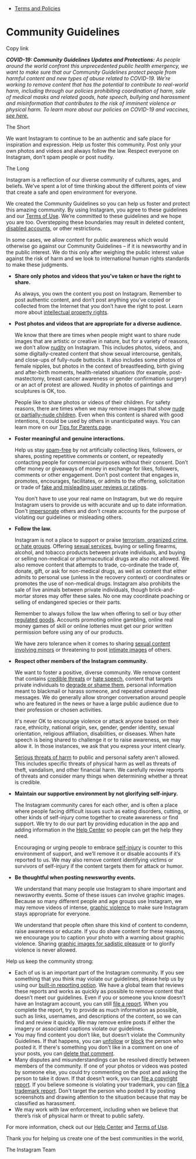 *   [Terms and Policies](https://help.instagram.com/1417489251945243/?helpref=breadcrumb)

Community Guidelines
====================

Copy link

_**COVID-19: Community Guidelines Updates and Protections:** As people around the world confront this unprecedented public health emergency, we want to make sure that our Community Guidelines protect people from harmful content and new types of abuse related to COVID-19. We’re working to remove content that has the potential to contribute to real-world harm, including through our policies prohibiting coordination of harm, sale of medical masks and related goods, hate speech, bullying and harassment and misinformation that contributes to the risk of imminent violence or physical harm. To learn more about our policies on COVID-19 and vaccines, [see here.](https://help.instagram.com/697825587576762?helpref=faq_content)_

The Short

We want Instagram to continue to be an authentic and safe place for inspiration and expression. Help us foster this community. Post only your own photos and videos and always follow the law. Respect everyone on Instagram, don’t spam people or post nudity.

The Long

Instagram is a reflection of our diverse community of cultures, ages, and beliefs. We’ve spent a lot of time thinking about the different points of view that create a safe and open environment for everyone.

We created the Community Guidelines so you can help us foster and protect this amazing community. By using Instagram, you agree to these guidelines and our [Terms of Use](https://www.instagram.com/legal/terms). We’re committed to these guidelines and we hope you are too. Overstepping these boundaries may result in deleted content, [disabled accounts](https://help.instagram.com/366993040048856?helpref=faq_content), or other restrictions.

In some cases, we allow content for public awareness which would otherwise go against our Community Guidelines – if it is newsworthy and in the public interest. We do this only after weighing the public interest value against the risk of harm and we look to international human rights standards to make these judgments.

*   **Share only photos and videos that you’ve taken or have the right to share.**
    
    As always, you own the content you post on Instagram. Remember to post authentic content, and don’t post anything you’ve copied or collected from the Internet that you don’t have the right to post. Learn more about [intellectual property rights](https://help.instagram.com/126382350847838?helpref=faq_content).
    
*   **Post photos and videos that are appropriate for a diverse audience.**
    
    We know that there are times when people might want to share nude images that are artistic or creative in nature, but for a variety of reasons, we don’t allow [nudity](https://l.instagram.com/?u=https%3A%2F%2Fwww.facebook.com%2Fcommunitystandards%2Fadult_nudity_sexual_activity&e=AT1xoxVyphbFXyjyY2DdP8IC4wMhlxm5ifJk4FoLE_t8vN4OwGNc_hJu_01F6KTySVBtk5wcki4D_hcuQT3pgKdVILK4X9-cgfhJpkgiWwib0SPg2knQLuba_AiCr9JGtQMXFYX8Mh15CjXlHKaRaTGvTXWt23N-_RdHMA) on Instagram. This includes photos, videos, and some digitally-created content that show sexual intercourse, genitals, and close-ups of fully-nude buttocks. It also includes some photos of female nipples, but photos in the context of breastfeeding, birth giving and after-birth moments, health-related situations (for example, post-mastectomy, breast cancer awareness or gender confirmation surgery) or an act of protest are allowed. Nudity in photos of paintings and sculptures is OK, too.
    
    People like to share photos or videos of their children. For safety reasons, there are times when we may remove images that show [nude or partially-nude children](https://l.instagram.com/?u=https%3A%2F%2Fwww.facebook.com%2Fcommunitystandards%2Fchild_nudity_sexual_exploitation&e=AT1xoxVyphbFXyjyY2DdP8IC4wMhlxm5ifJk4FoLE_t8vN4OwGNc_hJu_01F6KTySVBtk5wcki4D_hcuQT3pgKdVILK4X9-cgfhJpkgiWwib0SPg2knQLuba_AiCr9JGtQMXFYX8Mh15CjXlHKaRaTGvTXWt23N-_RdHMA). Even when this content is shared with good intentions, it could be used by others in unanticipated ways. You can learn more on our [Tips for Parents page](https://help.instagram.com/154475974694511/?helpref=faq_content).
    
*   **Foster meaningful and genuine interactions.**
    
    Help us stay [spam-free](https://l.instagram.com/?u=https%3A%2F%2Fwww.facebook.com%2Fcommunitystandards%2Fspam&e=AT1xoxVyphbFXyjyY2DdP8IC4wMhlxm5ifJk4FoLE_t8vN4OwGNc_hJu_01F6KTySVBtk5wcki4D_hcuQT3pgKdVILK4X9-cgfhJpkgiWwib0SPg2knQLuba_AiCr9JGtQMXFYX8Mh15CjXlHKaRaTGvTXWt23N-_RdHMA) by not artificially collecting likes, followers, or shares, posting repetitive comments or content, or repeatedly contacting people for commercial purposes without their consent. Don’t offer money or giveaways of money in exchange for likes, followers, comments or other engagement. Don’t post content that engages in, promotes, encourages, facilitates, or admits to the offering, solicitation or trade of [fake and misleading user reviews or ratings](https://l.instagram.com/?u=https%3A%2F%2Fwww.facebook.com%2Fcommunitystandards%2Ffraud_deception&e=AT1xoxVyphbFXyjyY2DdP8IC4wMhlxm5ifJk4FoLE_t8vN4OwGNc_hJu_01F6KTySVBtk5wcki4D_hcuQT3pgKdVILK4X9-cgfhJpkgiWwib0SPg2knQLuba_AiCr9JGtQMXFYX8Mh15CjXlHKaRaTGvTXWt23N-_RdHMA).
    
    You don’t have to use your real name on Instagram, but we do require Instagram users to provide us with accurate and up to date information. Don't [impersonate](https://l.instagram.com/?u=https%3A%2F%2Fwww.facebook.com%2Fcommunitystandards%2Fmisrepresentation&e=AT1xoxVyphbFXyjyY2DdP8IC4wMhlxm5ifJk4FoLE_t8vN4OwGNc_hJu_01F6KTySVBtk5wcki4D_hcuQT3pgKdVILK4X9-cgfhJpkgiWwib0SPg2knQLuba_AiCr9JGtQMXFYX8Mh15CjXlHKaRaTGvTXWt23N-_RdHMA) others and don't create accounts for the purpose of violating our guidelines or misleading others.
    
*   **Follow the law.**
    
    Instagram is not a place to support or praise [terrorism, organized crime, or hate groups](https://l.instagram.com/?u=https%3A%2F%2Fwww.facebook.com%2Fcommunitystandards%2Fdangerous_individuals_organizations&e=AT1xoxVyphbFXyjyY2DdP8IC4wMhlxm5ifJk4FoLE_t8vN4OwGNc_hJu_01F6KTySVBtk5wcki4D_hcuQT3pgKdVILK4X9-cgfhJpkgiWwib0SPg2knQLuba_AiCr9JGtQMXFYX8Mh15CjXlHKaRaTGvTXWt23N-_RdHMA). Offering [sexual services](https://l.instagram.com/?u=https%3A%2F%2Fwww.facebook.com%2Fcommunitystandards%2Fsexual_solicitation&e=AT1xoxVyphbFXyjyY2DdP8IC4wMhlxm5ifJk4FoLE_t8vN4OwGNc_hJu_01F6KTySVBtk5wcki4D_hcuQT3pgKdVILK4X9-cgfhJpkgiWwib0SPg2knQLuba_AiCr9JGtQMXFYX8Mh15CjXlHKaRaTGvTXWt23N-_RdHMA), buying or selling firearms, alcohol, and tobacco products between private individuals, and buying or selling non-medical or pharmaceutical drugs are also not allowed. We also remove content that attempts to trade, co-ordinate the trade of, donate, gift, or ask for non-medical drugs, as well as content that either admits to personal use (unless in the recovery context) or coordinates or promotes the use of non-medical drugs. Instagram also prohibits the sale of live animals between private individuals, though brick-and-mortar stores may offer these sales. No one may coordinate poaching or selling of endangered species or their parts.
    
    Remember to always follow the law when offering to sell or buy other [regulated goods](https://l.instagram.com/?u=https%3A%2F%2Fwww.facebook.com%2Fcommunitystandards%2Fregulated_goods&e=AT1xoxVyphbFXyjyY2DdP8IC4wMhlxm5ifJk4FoLE_t8vN4OwGNc_hJu_01F6KTySVBtk5wcki4D_hcuQT3pgKdVILK4X9-cgfhJpkgiWwib0SPg2knQLuba_AiCr9JGtQMXFYX8Mh15CjXlHKaRaTGvTXWt23N-_RdHMA). Accounts promoting online gambling, online real money games of skill or online lotteries must get our prior written permission before using any of our products.
    
    We have zero tolerance when it comes to sharing [sexual content involving minors](https://l.instagram.com/?u=https%3A%2F%2Fwww.facebook.com%2Fcommunitystandards%2Fchild_nudity_sexual_exploitation&e=AT1xoxVyphbFXyjyY2DdP8IC4wMhlxm5ifJk4FoLE_t8vN4OwGNc_hJu_01F6KTySVBtk5wcki4D_hcuQT3pgKdVILK4X9-cgfhJpkgiWwib0SPg2knQLuba_AiCr9JGtQMXFYX8Mh15CjXlHKaRaTGvTXWt23N-_RdHMA) or threatening to post [intimate images](https://l.instagram.com/?u=https%3A%2F%2Fwww.facebook.com%2Fcommunitystandards%2Fsexual_exploitation_adults&e=AT1xoxVyphbFXyjyY2DdP8IC4wMhlxm5ifJk4FoLE_t8vN4OwGNc_hJu_01F6KTySVBtk5wcki4D_hcuQT3pgKdVILK4X9-cgfhJpkgiWwib0SPg2knQLuba_AiCr9JGtQMXFYX8Mh15CjXlHKaRaTGvTXWt23N-_RdHMA) of others.
    
*   **Respect other members of the Instagram community.**
    
    We want to foster a positive, diverse community. We remove content that contains [credible threats](https://l.instagram.com/?u=https%3A%2F%2Fwww.facebook.com%2Fcommunitystandards%2Fcredible_violence&e=AT1xoxVyphbFXyjyY2DdP8IC4wMhlxm5ifJk4FoLE_t8vN4OwGNc_hJu_01F6KTySVBtk5wcki4D_hcuQT3pgKdVILK4X9-cgfhJpkgiWwib0SPg2knQLuba_AiCr9JGtQMXFYX8Mh15CjXlHKaRaTGvTXWt23N-_RdHMA) or [hate speech](https://l.instagram.com/?u=https%3A%2F%2Fwww.facebook.com%2Fcommunitystandards%2Fhate_speech&e=AT1xoxVyphbFXyjyY2DdP8IC4wMhlxm5ifJk4FoLE_t8vN4OwGNc_hJu_01F6KTySVBtk5wcki4D_hcuQT3pgKdVILK4X9-cgfhJpkgiWwib0SPg2knQLuba_AiCr9JGtQMXFYX8Mh15CjXlHKaRaTGvTXWt23N-_RdHMA), content that targets private individuals to [degrade or shame them](https://l.instagram.com/?u=https%3A%2F%2Fwww.facebook.com%2Fcommunitystandards%2Fbullying&e=AT1xoxVyphbFXyjyY2DdP8IC4wMhlxm5ifJk4FoLE_t8vN4OwGNc_hJu_01F6KTySVBtk5wcki4D_hcuQT3pgKdVILK4X9-cgfhJpkgiWwib0SPg2knQLuba_AiCr9JGtQMXFYX8Mh15CjXlHKaRaTGvTXWt23N-_RdHMA), personal information meant to blackmail or harass someone, and repeated unwanted messages. We do generally allow stronger conversation around people who are featured in the news or have a large public audience due to their profession or chosen activities.
    
    It's never OK to encourage violence or attack anyone based on their race, ethnicity, national origin, sex, gender, gender identity, sexual orientation, religious affiliation, disabilities, or diseases. When hate speech is being shared to challenge it or to raise awareness, we may allow it. In those instances, we ask that you express your intent clearly.
    
    [Serious threats of harm](https://l.instagram.com/?u=https%3A%2F%2Fwww.facebook.com%2Fcommunitystandards%2Fcredible_violence&e=AT1xoxVyphbFXyjyY2DdP8IC4wMhlxm5ifJk4FoLE_t8vN4OwGNc_hJu_01F6KTySVBtk5wcki4D_hcuQT3pgKdVILK4X9-cgfhJpkgiWwib0SPg2knQLuba_AiCr9JGtQMXFYX8Mh15CjXlHKaRaTGvTXWt23N-_RdHMA) to public and personal safety aren't allowed. This includes specific threats of physical harm as well as threats of theft, vandalism, and other financial harm. We carefully review reports of threats and consider many things when determining whether a threat is credible.
    
*   **Maintain our supportive environment by not glorifying self-injury.**
    
    The Instagram community cares for each other, and is often a place where people facing difficult issues such as eating disorders, cutting, or other kinds of self-injury come together to create awareness or find support. We try to do our part by providing education in the app and adding information in the [Help Center](https://help.instagram.com/) so people can get the help they need.
    
    Encouraging or urging people to embrace [self-injury](https://l.instagram.com/?u=https%3A%2F%2Fwww.facebook.com%2Fcommunitystandards%2Fsuicide_self_injury_violence&e=AT1xoxVyphbFXyjyY2DdP8IC4wMhlxm5ifJk4FoLE_t8vN4OwGNc_hJu_01F6KTySVBtk5wcki4D_hcuQT3pgKdVILK4X9-cgfhJpkgiWwib0SPg2knQLuba_AiCr9JGtQMXFYX8Mh15CjXlHKaRaTGvTXWt23N-_RdHMA) is counter to this environment of support, and we’ll remove it or disable accounts if it’s reported to us. We may also remove content identifying victims or survivors of self-injury if the content targets them for attack or humor.
    
*   **Be thoughtful when posting newsworthy events.**
    
    We understand that many people use Instagram to share important and newsworthy events. Some of these issues can involve graphic images. Because so many different people and age groups use Instagram, we may remove videos of intense, [graphic violence](https://l.instagram.com/?u=https%3A%2F%2Fwww.facebook.com%2Fcommunitystandards%2Fgraphic_violence&e=AT1xoxVyphbFXyjyY2DdP8IC4wMhlxm5ifJk4FoLE_t8vN4OwGNc_hJu_01F6KTySVBtk5wcki4D_hcuQT3pgKdVILK4X9-cgfhJpkgiWwib0SPg2knQLuba_AiCr9JGtQMXFYX8Mh15CjXlHKaRaTGvTXWt23N-_RdHMA) to make sure Instagram stays appropriate for everyone.
    
    We understand that people often share this kind of content to condemn, raise awareness or educate. If you do share content for these reasons, we encourage you to caption your photo with a warning about graphic violence. Sharing [graphic images for sadistic pleasure](https://l.instagram.com/?u=https%3A%2F%2Fwww.facebook.com%2Fcommunitystandards%2Fcruel_insensitive&e=AT1xoxVyphbFXyjyY2DdP8IC4wMhlxm5ifJk4FoLE_t8vN4OwGNc_hJu_01F6KTySVBtk5wcki4D_hcuQT3pgKdVILK4X9-cgfhJpkgiWwib0SPg2knQLuba_AiCr9JGtQMXFYX8Mh15CjXlHKaRaTGvTXWt23N-_RdHMA) or to glorify violence is never allowed.
    

Help us keep the community strong:

*   Each of us is an important part of the Instagram community. If you see something that you think may violate our guidelines, please help us by using our [built-in reporting option](https://help.instagram.com/165828726894770?helpref=faq_content). We have a global team that reviews these reports and works as quickly as possible to remove content that doesn’t meet our guidelines. Even if you or someone you know doesn’t have an Instagram account, you can still [file a report](https://help.instagram.com/contact/383679321740945). When you complete the report, try to provide as much information as possible, such as links, usernames, and descriptions of the content, so we can find and review it quickly. We may remove entire posts if either the imagery or associated captions violate our guidelines.
*   You may find content you don’t like, but doesn’t violate the Community Guidelines. If that happens, you can [unfollow](https://help.instagram.com/286340048138725?helpref=faq_content) or [block](https://help.instagram.com/426700567389543/?helpref=faq_content) the person who posted it. If there's something you don't like in a comment on one of your posts, you can [delete that comment](https://help.instagram.com/289098941190483?helpref=faq_content).
*   Many disputes and misunderstandings can be resolved directly between members of the community. If one of your photos or videos was posted by someone else, you could try commenting on the post and asking the person to take it down. If that doesn’t work, you can [file a copyright report](https://help.instagram.com/126382350847838?helpref=faq_content). If you believe someone is violating your trademark, you can [file a trademark report](https://help.instagram.com/222826637847963?helpref=faq_content). Don't target the person who posted it by posting screenshots and drawing attention to the situation because that may be classified as harassment.
*   We may work with law enforcement, including when we believe that there’s risk of physical harm or threat to public safety.

For more information, check out our [Help Center](https://help.instagram.com/) and [Terms of Use](https://l.instagram.com/?u=http%3A%2F%2Finstagram.com%2Flegal%2Fterms%2F%23&e=AT1xoxVyphbFXyjyY2DdP8IC4wMhlxm5ifJk4FoLE_t8vN4OwGNc_hJu_01F6KTySVBtk5wcki4D_hcuQT3pgKdVILK4X9-cgfhJpkgiWwib0SPg2knQLuba_AiCr9JGtQMXFYX8Mh15CjXlHKaRaTGvTXWt23N-_RdHMA).

Thank you for helping us create one of the best communities in the world,

The Instagram Team